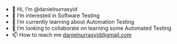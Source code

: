 - 👋 Hi, I’m @danielnurrasyid
- 👀 I’m interested in Software Testing
- 🌱 I’m currently learning about Automation Testing
- 💞️ I’m looking to collaborate on learning some Automated Testing
- 📫 How to reach me danielnurrasyid@gmail.com

<!---
danielnurrasyid/danielnurrasyid is a ✨ special ✨ repository because its `README.md` (this file) appears on your GitHub profile.
You can click the Preview link to take a look at your changes.
--->
